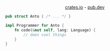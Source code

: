 <div align="center">

[crates.io](https://crates.io/users/antoninhrlt) - [pub.dev](https://pub.dev/publishers/antoninhrlt.com/packages)
</div>

```rust
pub struct Anto { /* ... */ }

impl Programmer for Anto {
    fn code(&mut self, lang: Language) {
        // does cool things
    }
}
```
